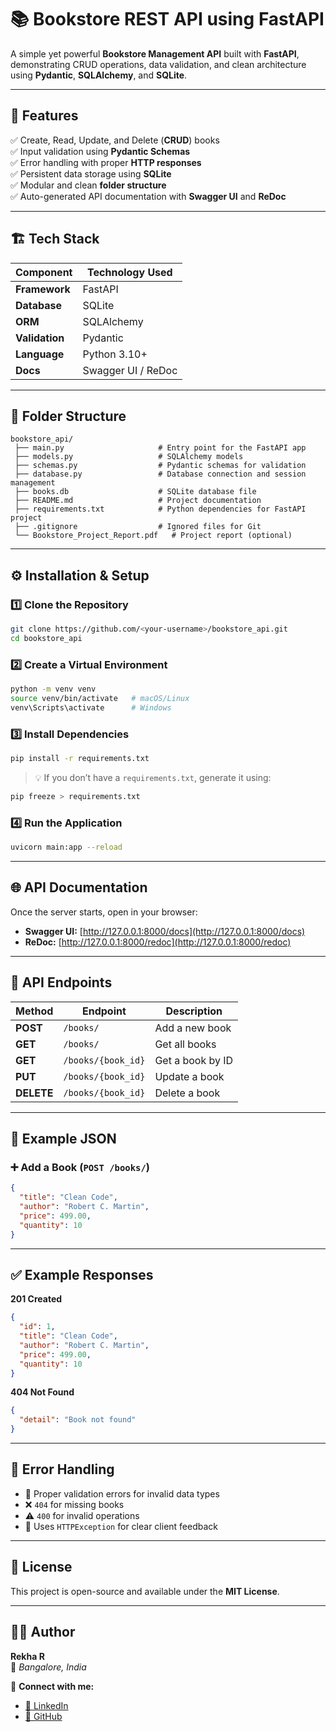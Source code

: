 # 📚 **Bookstore REST API using FastAPI**

A simple yet powerful **Bookstore Management API** built with **FastAPI**, demonstrating CRUD operations, data validation, and clean architecture using **Pydantic**, **SQLAlchemy**, and **SQLite**.

---

## 🚀 **Features**
✅ Create, Read, Update, and Delete (**CRUD**) books  
✅ Input validation using **Pydantic Schemas**  
✅ Error handling with proper **HTTP responses**  
✅ Persistent data storage using **SQLite**  
✅ Modular and clean **folder structure**  
✅ Auto-generated API documentation with **Swagger UI** and **ReDoc**

---

## 🏗️ **Tech Stack**

| Component      | Technology Used     |
|----------------|--------------------|
| **Framework**  | FastAPI            |
| **Database**   | SQLite             |
| **ORM**        | SQLAlchemy         |
| **Validation** | Pydantic           |
| **Language**   | Python 3.10+       |
| **Docs**       | Swagger UI / ReDoc |

---

## 📁 **Folder Structure**

```
bookstore_api/
 ├── main.py                     # Entry point for the FastAPI app
 ├── models.py                   # SQLAlchemy models
 ├── schemas.py                  # Pydantic schemas for validation
 ├── database.py                 # Database connection and session management
 ├── books.db                    # SQLite database file
 ├── README.md                   # Project documentation
 ├── requirements.txt            # Python dependencies for FastAPI project
 ├── .gitignore                  # Ignored files for Git
 └── Bookstore_Project_Report.pdf   # Project report (optional)

```

---

## ⚙️ **Installation & Setup**

### 1️⃣ Clone the Repository
```bash
git clone https://github.com/<your-username>/bookstore_api.git
cd bookstore_api
```

### 2️⃣ Create a Virtual Environment
```bash
python -m venv venv
source venv/bin/activate   # macOS/Linux
venv\Scripts\activate      # Windows
```

### 3️⃣ Install Dependencies
```bash
pip install -r requirements.txt
```

> 💡 If you don’t have a `requirements.txt`, generate it using:
```bash
pip freeze > requirements.txt
```

### 4️⃣ Run the Application
```bash
uvicorn main:app --reload
```

---

## 🌐 **API Documentation**

Once the server starts, open in your browser:

- **Swagger UI:** [http://127.0.0.1:8000/docs](http://127.0.0.1:8000/docs)  
- **ReDoc:** [http://127.0.0.1:8000/redoc](http://127.0.0.1:8000/redoc)

---

## 🧩 **API Endpoints**

| Method | Endpoint | Description |
|--------|-----------|-------------|
| **POST** | `/books/` | Add a new book |
| **GET** | `/books/` | Get all books |
| **GET** | `/books/{book_id}` | Get a book by ID |
| **PUT** | `/books/{book_id}` | Update a book |
| **DELETE** | `/books/{book_id}` | Delete a book |

---

## 🧠 **Example JSON**

### ➕ Add a Book (`POST /books/`)
```json
{
  "title": "Clean Code",
  "author": "Robert C. Martin",
  "price": 499.00,
  "quantity": 10
}
```

---

## ✅ **Example Responses**

**201 Created**
```json
{
  "id": 1,
  "title": "Clean Code",
  "author": "Robert C. Martin",
  "price": 499.00,
  "quantity": 10
}
```

**404 Not Found**
```json
{
  "detail": "Book not found"
}
```

---

## 🧰 **Error Handling**

- 🚫 Proper validation errors for invalid data types  
- ❌ `404` for missing books  
- ⚠️ `400` for invalid operations  
- 💬 Uses `HTTPException` for clear client feedback  

---

## 🧾 **License**

This project is open-source and available under the **MIT License**.

---

## 👩‍💻 **Author**

**Rekha R**  
📍 *Bangalore, India*  

🔗 **Connect with me:**  
- [💼 LinkedIn](https://www.linkedin.com/in/rekhar1/)  
- [🧠 GitHub](https://github.com/Rekha718?tab=repositories)
